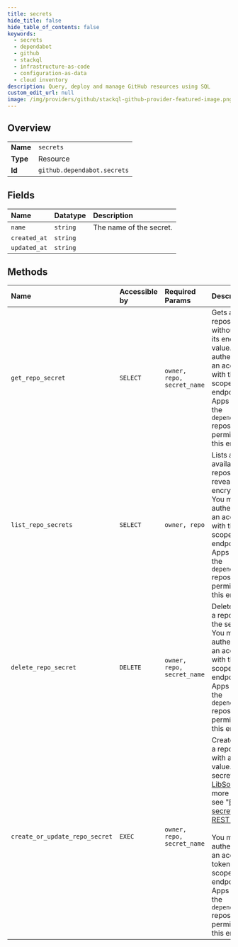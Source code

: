 ```yaml
---
title: secrets
hide_title: false
hide_table_of_contents: false
keywords:
  - secrets
  - dependabot
  - github    
  - stackql
  - infrastructure-as-code
  - configuration-as-data
  - cloud inventory
description: Query, deploy and manage GitHub resources using SQL
custom_edit_url: null
image: /img/providers/github/stackql-github-provider-featured-image.png
---
```

  
    

## Overview
<table><tbody>
<tr><td><b>Name</b></td><td><code>secrets</code></td></tr>
<tr><td><b>Type</b></td><td>Resource</td></tr>
<tr><td><b>Id</b></td><td><code>github.dependabot.secrets</code></td></tr>
</tbody></table>

## Fields
| Name | Datatype | Description |
|:-----|:---------|:------------|
| `name` | `string` | The name of the secret. |
| `created_at` | `string` |  |
| `updated_at` | `string` |  |
## Methods
| Name | Accessible by | Required Params | Description |
|:-----|:--------------|:----------------|:------------|
| `get_repo_secret` | `SELECT` | `owner, repo, secret_name` | Gets a single repository secret without revealing its encrypted value. You must authenticate using an access token with the `repo` scope to use this endpoint. GitHub Apps must have the `dependabot_secrets` repository permission to use this endpoint. |
| `list_repo_secrets` | `SELECT` | `owner, repo` | Lists all secrets available in a repository without revealing their encrypted values. You must authenticate using an access token with the `repo` scope to use this endpoint. GitHub Apps must have the `dependabot_secrets` repository permission to use this endpoint. |
| `delete_repo_secret` | `DELETE` | `owner, repo, secret_name` | Deletes a secret in a repository using the secret name. You must authenticate using an access token with the `repo` scope to use this endpoint. GitHub Apps must have the `dependabot_secrets` repository permission to use this endpoint. |
| `create_or_update_repo_secret` | `EXEC` | `owner, repo, secret_name` | Creates or updates a repository secret with an encrypted value. Encrypt your secret using<br />[LibSodium](https://libsodium.gitbook.io/doc/bindings_for_other_languages). For more information, see "[Encrypting secrets for the REST API](https://docs.github.com/rest/guides/encrypting-secrets-for-the-rest-api)."<br /><br />You must authenticate using an access<br />token with the `repo` scope to use this endpoint. GitHub Apps must have the `dependabot_secrets` repository<br />permission to use this endpoint. |
